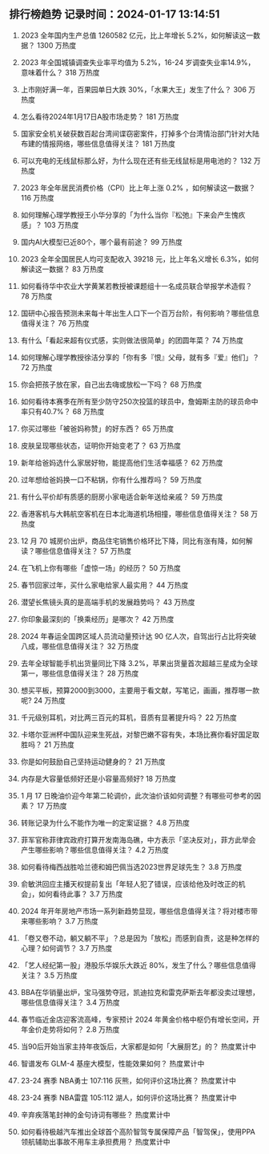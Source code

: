 
## 排行榜趋势 记录时间：2024-01-17 13:14:51
  
  1. 2023 全年国内生产总值 1260582 亿元，比上年增长 5.2%，如何解读这一数据？ 1300 万热度
    
  2. 2023 年全国城镇调查失业率平均值为 5.2%，16-24 岁调查失业率14.9%，意味着什么？ 318 万热度
    
  3. 上市刚好满一年，百果园单日大跌 30%，「水果大王」发生了什么？ 306 万热度
    
  4. 怎么看待2024年1月17日A股市场走势？ 181 万热度
    
  5. 国家安全机关破获数百起台湾间谍窃密案件，打掉多个台湾情治部门针对大陆布建的情报网络，哪些信息值得关注？ 181 万热度
    
  6. 可以充电的无线鼠标那么好，为什么现在还有些无线鼠标是用电池的？ 132 万热度
    
  7. 2023 年全年居民消费价格（CPI）比上年上涨 0.2% ，如何解读这一数据？ 116 万热度
    
  8. 如何理解心理学教授王小华分享的「为什么当你『松弛』下来会产生愧疚感」？ 103 万热度
    
  9. 国内AI大模型已近80个，哪个最有前途？ 99 万热度
    
  10. 2023 全年全国居民人均可支配收入 39218 元，比上年名义增长 6.3%，如何解读这一数据？ 83 万热度
    
  11. 如何看待华中农业大学黄某若教授被课题组十一名成员联合举报学术造假？ 78 万热度
    
  12. 国研中心报告预测未来每十年出生人口下一个百万台阶，有何影响？哪些信息值得关注？ 76 万热度
    
  13. 有什么「看起来超有仪式感，实则做法很简单」的团圆年菜？ 74 万热度
    
  14. 如何理解心理学教授徐洁分享的「你有多『恨』父母，就有多『爱』他们」？ 72 万热度
    
  15. 你会把孩子放在家，自己出去嗨或放松一下吗？ 68 万热度
    
  16. 如何看待本赛季在所有至少防守250次投篮的球员中，詹姆斯主防的球员命中率只有40.7%？ 68 万热度
    
  17. 你买过哪些「被爸妈称赞」的好东西？ 65 万热度
    
  18. 皮肤呈现哪些状态，证明你开始变老了？ 63 万热度
    
  19. 新年给爸妈选什么家居好物，能提高他们生活幸福感？ 62 万热度
    
  20. 过年想给爸妈换一口不粘锅，你有什么推荐吗？ 59 万热度
    
  21. 有什么平价却有质感的厨房小家电适合新年送给亲戚？ 59 万热度
    
  22. 香港客机与大韩航空客机在日本北海道机场相撞，哪些信息值得关注？ 58 万热度
    
  23. 12 月 70 城房价出炉，商品住宅销售价格环比下降，同比有涨有降，如何解读？哪些信息值得关注？ 57 万热度
    
  24. 在飞机上你有哪些「虚惊一场」的经历？ 50 万热度
    
  25. 春节回家过年，买什么家电给家人最实用？ 44 万热度
    
  26. 潜望长焦镜头真的是高端手机的发展趋势吗？ 43 万热度
    
  27. 你印象最深刻的「换乘经历」是哪次？ 42 万热度
    
  28. 2024 年春运全国跨区域人员流动量预计达 90 亿人次，自驾出行占比将突破八成，哪些信息值得关注？ 32 万热度
    
  29. 去年全球智能手机出货量同比下降 3.2%，苹果出货量首次超越三星成为全球第一，哪些信息值得关注？ 28 万热度
    
  30. 想买平板，预算2000到3000，主要用于看文献，写笔记，画画，推荐哪一款呢? 24 万热度
    
  31. 千元级别耳机，对比两三百元的耳机，音质有显著提升吗？ 22 万热度
    
  32. 卡塔尔亚洲杯中国队迎来生死战，对黎巴嫩不容有失，本场比赛你看好国足取胜吗？ 21 万热度
    
  33. 你是如何鼓励自己坚持运动健身的？ 21 万热度
    
  34. 内存是大容量低频好还是小容量高频好? 18 万热度
    
  35. 1 月 17 日晚油价迎今年第二轮调价，此次油价该如何调整？有哪些可参考的因素？ 17 万热度
    
  36. 转账记录为什么不能作为唯一的定案证据？ 4.8 万热度
    
  37. 菲军官称菲律宾政府打算开发南海岛礁，中方表示「坚决反对」，菲方此举会产生哪些影响？哪些信息值得关注？ 4.2 万热度
    
  38. 如何看待梅西战胜哈兰德和姆巴佩当选2023世界足球先生？ 3.8 万热度
    
  39. 俞敏洪回应主播天权提前复出「年轻人犯了错误，应该给他及时改正的机会」，如何看待此事？ 3.7 万热度
    
  40. 2024 年开年房地产市场一系列新趋势显现，哪些信息值得关注？将对楼市带来哪些影响？ 3.7 万热度
    
  41. 「卷又卷不动，躺又躺不平」？总是因为「放松」而感到自责，这是种怎样的心理？如何调节？ 3.7 万热度
    
  42. 「艺人经纪第一股」港股乐华娱乐大跌近 80%，发生了什么？哪些信息值得关注？ 3.5 万热度
    
  43. BBA在华销量出炉，宝马强势夺冠，凯迪拉克和雷克萨斯去年都没卖过理想，哪些信息值得关注？ 3.4 万热度
    
  44. 春节临近金店迎客流高峰，专家预计 2024 年黄金价格中枢仍有增长空间，开年金价走势将如何？ 2.8 万热度
    
  45. 当90后开始当家主持年夜饭后，大家都是如何「大展厨艺」的？ 热度累计中
    
  46. 智谱发布 GLM-4 基座大模型，性能效果如何？ 热度累计中
    
  47. 23-24 赛季 NBA勇士 107:116 灰熊，如何评价这场比赛？ 热度累计中
    
  48. 23-24 赛季 NBA雷霆 105:112 湖人，如何评价这场比赛？ 热度累计中
    
  49. 辛弃疾落笔封神的金句诗词有哪些？ 热度累计中
    
  50. 如何看待极越汽车推出全球首个高阶智驾专属保障产品「智驾保」，使用PPA领航辅助出事故不用车主承担费用？ 热度累计中
    